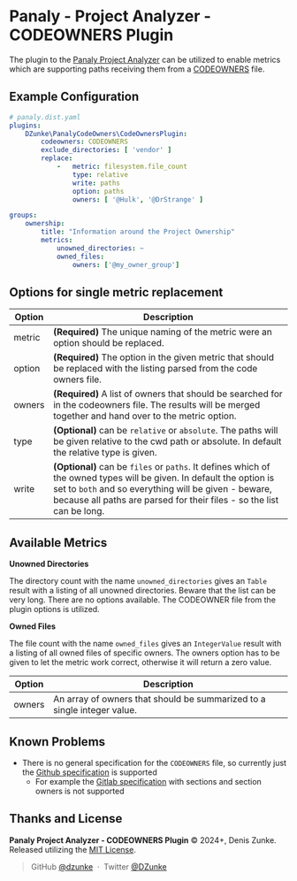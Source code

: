 # Panaly - Project Analyzer - CODEOWNERS Plugin

The plugin to the [Panaly Project Analyzer](https://github.com/DZunke/panaly) can be utilized to enable metrics which
are supporting paths receiving them from
a [CODEOWNERS](https://docs.github.com/en/repositories/managing-your-repositorys-settings-and-features/customizing-your-repository/about-code-owners)
file.

## Example Configuration

```yaml
# panaly.dist.yaml
plugins:
    DZunke\PanalyCodeOwners\CodeOwnersPlugin:
        codeowners: CODEOWNERS
        exclude_directories: [ 'vendor' ]
        replace:
            -   metric: filesystem.file_count
                type: relative
                write: paths
                option: paths
                owners: [ '@Hulk', '@DrStrange' ]

groups:
    ownership:
        title: "Information around the Project Ownership"
        metrics:
            unowned_directories: ~
            owned_files:
                owners: ['@my_owner_group']
```

## Options for single metric replacement

| Option | Description                                                                                                                                                                                                                                           |
|--------|-------------------------------------------------------------------------------------------------------------------------------------------------------------------------------------------------------------------------------------------------------|
| metric | **(Required)** The unique naming of the metric were an option should be replaced.                                                                                                                                                                     | 
| option | **(Required)** The option in the given metric that should be replaced with the listing parsed from the code owners file.                                                                                                                              | 
| owners | **(Required)** A list of owners that should be searched for in the codeowners file. The results will be merged together and hand over to the metric option.                                                                                           | 
| type   | **(Optional)** can be `relative` or `absolute`. The paths will be given relative to the cwd path or absolute. In default the relative type is given.                                                                                                  |
| write  | **(Optional)** can be `files` or `paths`. It defines which of the owned types will be given. In default the option is set to `both` and so everything will be given - beware, because all paths are parsed for their files - so the list can be long. |

## Available Metrics

**Unowned Directories**

The directory count with the name `unowned_directories` gives an `Table` result with a listing of all unowned directories.
Beware that the list can be very long. There are no options available. The CODEOWNER file from the plugin options is utilized.

**Owned Files**

The file count with the name `owned_files` gives an `IntegerValue` result with a listing of all owned files of specific owners.
The owners option has to be given to let the metric work correct, otherwise it will return a zero value.

| Option | Description                                                             |
|--------|-------------------------------------------------------------------------|
| owners | An array of owners that should be summarized to a single integer value. | 

## Known Problems

* There is no general specification for the `CODEOWNERS` file, so currently just
  the [Github specification](https://docs.github.com/en/repositories/managing-your-repositorys-settings-and-features/customizing-your-repository/about-code-owners)
  is supported
    * For example the [Gitlab specification](https://docs.gitlab.com/ee/user/project/codeowners/reference.html) with
      sections and section owners is not supported

## Thanks and License

**Panaly Project Analyzer - CODEOWNERS Plugin** © 2024+, Denis Zunke. Released utilizing
the [MIT License](https://mit-license.org/).

> GitHub [@dzunke](https://github.com/DZunke) &nbsp;&middot;&nbsp;
> Twitter [@DZunke](https://twitter.com/DZunke)
